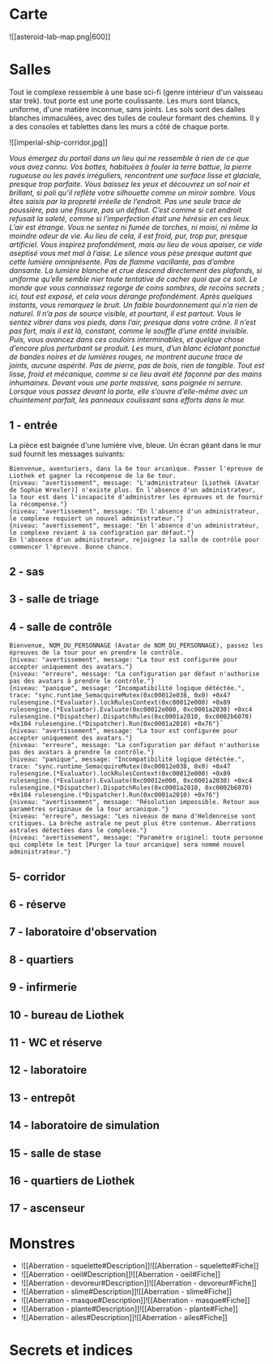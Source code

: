 # Carte
![[asteroid-lab-map.png|600]]

# Salles
Tout le complexe ressemble à une base sci-fi (genre intérieur d'un vaisseau star trek).
tout porte est une porte coulissante. Les murs sont blancs, uniforme, d'une matière inconnue, sans joints. Les sols sont des dalles blanches immaculées, avec des tuiles de couleur formant des chemins.
Il y a des consoles et tablettes dans les murs a côté de chaque porte.

![[imperial-ship-corridor.jpg]]

*Vous émergez du portail dans un lieu qui ne ressemble à rien de ce que vous avez connu. Vos bottes, habituées à fouler la terre battue, la pierre rugueuse ou les pavés irréguliers, rencontrent une surface lisse et glaciale, presque trop parfaite. Vous baissez les yeux et découvrez un sol noir et brillant, si poli qu’il reflète votre silhouette comme un miroir sombre. Vous êtes saisis par la propreté irréelle de l’endroit. Pas une seule trace de poussière, pas une fissure, pas un défaut. C’est comme si cet endroit refusait la saleté, comme si l’imperfection était une hérésie en ces lieux.*
*L’air est étrange. Vous ne sentez ni fumée de torches, ni moisi, ni même la moindre odeur de vie. Au lieu de cela, il est froid, pur, trop pur, presque artificiel. Vous inspirez profondément, mais au lieu de vous apaiser, ce vide aseptisé vous met mal à l’aise.*
*Le silence vous pèse presque autant que cette lumière omniprésente. Pas de flamme vacillante, pas d’ombre dansante. La lumière blanche et crue descend directement des plafonds, si uniforme qu’elle semble nier toute tentative de cacher quoi que ce soit. Le monde que vous connaissez regorge de coins sombres, de recoins secrets ; ici, tout est exposé, et cela vous dérange profondément.*
*Après quelques instants, vous remarquez le bruit. Un faible bourdonnement qui n’a rien de naturel. Il n’a pas de source visible, et pourtant, il est partout. Vous le sentez vibrer dans vos pieds, dans l’air, presque dans votre crâne. Il n’est pas fort, mais il est là, constant, comme le souffle d’une entité invisible.*
*Puis, vous avancez dans ces couloirs interminables, et quelque chose d’encore plus perturbant se produit. Les murs, d’un blanc éclatant ponctué de bandes noires et de lumières rouges, ne montrent aucune trace de joints, aucune aspérité. Pas de pierre, pas de bois, rien de tangible. Tout est lisse, froid et mécanique, comme si ce lieu avait été façonné par des mains inhumaines. Devant vous une porte massive, sans poignée ni serrure.*
*Lorsque vous passez devant la porte, elle s’ouvre d’elle-même avec un chuintement parfait, les panneaux coulissant sans efforts dans le mur.*


## 1 - entrée
La pièce est baignée d'une lumière vive, bleue. Un écran géant dans le mur sud fournit les messages suivants:
```
Bienvenue, aventuriers, dans la 6e tour arcanique. Passer l'épreuve de Liothek et gagner la récompense de la 6e tour.
{niveau: "avertissement", message: "L'administrateur [Liothek (Avatar de Sophie Wrexler)] n'existe plus. En l'absence d'un administrateur, la tour est dans l'incapacité d'administrer les épreuves et de fournir la récompense."}
{niveau: "avertissement", message: "En l'absence d'un administrateur, le complexe requiert un nouvel administrateur."}
{niveau: "avertissement", message: "En l'absence d'un administrateur, le complexe revient à sa configration par défaut."}
En l'absence d'un administrateur, rejoignez la salle de contrôle pour commencer l'épreuve. Bonne chance.
```



## 2 - sas
## 3 - salle de triage
## 4 - salle de contrôle

```
Bienvenue, NOM_DU_PERSONNAGE (Avatar de NOM_DU_PERSONNAGE), passez les épreuves de la tour pour en prendre le contrôle.
{niveau: "avertissement", message: "La tour est configurée pour accepter uniquement des avatars."}
{niveau: "erreure", message: "La configuration par défaut n'authorise pas des avatars à prendre le contrôle."}
{niveau: "panique", message: "Incompatibilité logique détéctée.", trace: "sync.runtime_SemacquireMutex(0xc00012e038, 0x0) +0x47 rulesengine.(*Evaluator).lockRulesContext(0xc00012e000) +0x89 rulesengine.(*Evaluator).Evaluate(0xc00012e000, 0xc0001a2030) +0xc4 rulesengine.(*Dispatcher).DispatchRules(0xc0001a2010, 0xc0002b6070) +0x104 rulesengine.(*Dispatcher).Run(0xc0001a2010) +0x76"}`
{niveau: "avertissement", message: "La tour est configurée pour accepter uniquement des avatars."}
{niveau: "erreure", message: "La configuration par défaut n'authorise pas des avatars à prendre le contrôle."}
{niveau: "panique", message: "Incompatibilité logique détéctée.", trace: "sync.runtime_SemacquireMutex(0xc00012e038, 0x0) +0x47 rulesengine.(*Evaluator).lockRulesContext(0xc00012e000) +0x89 rulesengine.(*Evaluator).Evaluate(0xc00012e000, 0xc0001a2030) +0xc4 rulesengine.(*Dispatcher).DispatchRules(0xc0001a2010, 0xc0002b6070) +0x104 rulesengine.(*Dispatcher).Run(0xc0001a2010) +0x76"}
{niveau: "avertissement", message: "Résolution impossible. Retour aux paramètres originaux de la tour arcanique."}
{niveau: "erreure", message: "Les niveaux de mana d'Heldenreise sont critiques. La brèche astrale ne peut plus être contenue. Aberrations astrales détectées dans le complexe."}
{niveau: "avertissement", message: "Paramètre originel: toute personne qui complète le test [Purger la tour arcanique] sera nommé nouvel administrateur."}
```

## 5- corridor
## 6 - réserve
## 7 - laboratoire d'observation
## 8 - quartiers
## 9 - infirmerie
## 10 - bureau de Liothek
## 11 - WC et réserve
## 12 - laboratoire
## 13 - entrepôt
## 14 - laboratoire de simulation
## 15 - salle de stase
## 16 - quartiers de Liothek
## 17 - ascenseur


# Monstres
- ![[Aberration - squelette#Description]]![[Aberration - squelette#Fiche]]
- ![[Aberration - oeil#Description]]![[Aberration - oeil#Fiche]]
- ![[Aberration - devoreur#Description]]![[Aberration - devoreur#Fiche]]
- ![[Aberration - slime#Description]]![[Aberration - slime#Fiche]]
- ![[Aberration - masque#Description]]![[Aberration - masque#Fiche]]
- ![[Aberration - plante#Description]]![[Aberration - plante#Fiche]]
- ![[Aberration - ailes#Description]]![[Aberration - ailes#Fiche]]

# Secrets et indices
